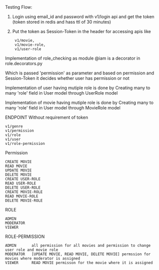 Testing Flow:
1. Login using email_id and password with v1/login api and get the token (token stored in redis and hass ttl of 30 minutes)
2. Put the token as Session-Token in the header for accessing apis like 
		
		v1/movie,
		v1/movie-role,
		v1/user-role



Implementation of role_checking as module
@iam is a decorator in role.decorators.py

Which is passed 'permission' as parameter and based on permission and Session-Token it decides whether user has permission or not

Implementation of user having mutiple role is done by
	Creating many to many 'role' field in User model through UserRole model 

Implementation of movie having mutiple role is done by
	Creating many to many 'role' field in User model through MovieRole model

ENDPOINT Without requirement of token

	v1/genre 
	v1/permission
	v1/role
	v1/user
	v1/role-permission 

Permission 

	CREATE MOVIE
	READ MOVIE
	UPDATE MOVIE
	DELETE MOVIE
	CREATE USER-ROLE
	READ USER-ROLE
	DELETE USER-ROLE
	CREATE MOVIE-ROLE
	READ MOVIE-ROLE
	DELETE MOVIE-ROLE

ROLE

	ADMIN
	MODERATOR
	VIEWER

ROLE-PERMISSION

	ADMIN       all permission for all movies and permission to change user role and movie role
	MODERATOR   [UPDATE MOVIE, READ MOVIE, DELETE MOVIE] permssion for movies where moderator is assigned
	VIEWER      READ MOVIE permisson for the movie where it is assigned



